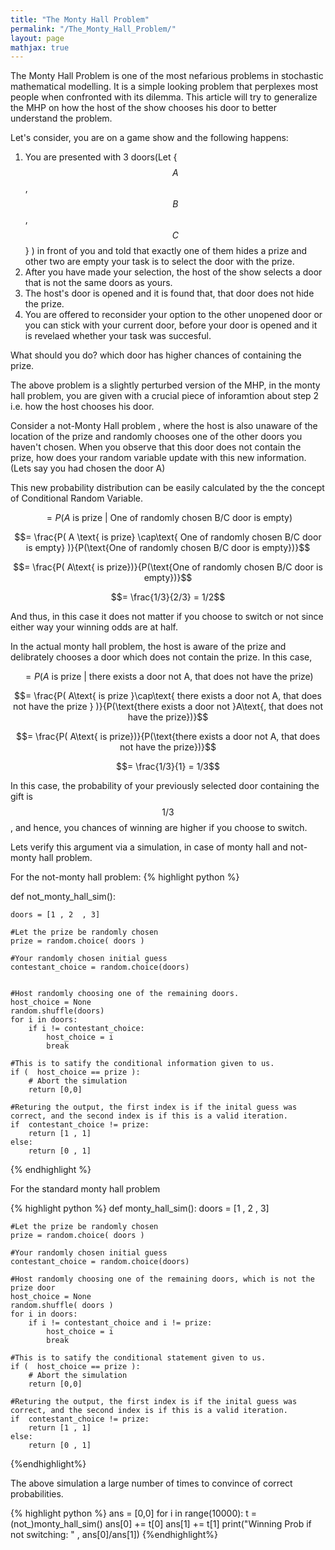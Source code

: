 ```yaml
---
title: "The Monty Hall Problem"
permalink: "/The_Monty_Hall_Problem/"
layout: page
mathjax: true
---
```



The Monty Hall Problem is one of the most nefarious problems in stochastic mathematical modelling. It is a simple looking problem that perplexes most people when confronted with its dilemma. This article will try to generalize the MHP on how the host of the show chooses his door to better understand the problem.


Let's consider, you are on a game show and the following happens:

1. You are presented with 3 doors(Let {$$A$$, $$B$$, $$C$$} ) in front of you and told that exactly one of them hides a prize and other two are empty your task is to select the door with the prize.
2. After you have made your selection, the host of the show selects a door that is not the same doors as yours.
3. The host's door is opened and it is found that, that door does not hide the prize.
4. You are offered to reconsider your option to the other unopened door or you can stick with your current door, before your door is opened and it is revelaed whether your task was succesful.


What should you do? which door has higher chances of containing  the prize.


The above problem is a slightly perturbed version of the MHP, in the monty hall problem, you are given with a crucial piece of inforamtion about step 2 i.e. how the host chooses his door.


Consider a not-Monty Hall problem , where the host is also unaware of the location of the prize and randomly chooses one of the other doors you haven't chosen. When you observe that this door does not contain the prize, how does your random variable update with this new information. (Lets say you had chosen the door A)


This new probability distribution can be easily calculated by the the concept of Conditional Random Variable.


$$=P( A \text{ is prize | One of randomly chosen B/C door is empty} )$$

$$= \frac{P( A \text{ is prize} \cap\text{ One of randomly chosen B/C door is empty}  )}{P(\text{One of randomly chosen B/C door is empty})}$$ 

$$= \frac{P( A\text{ is prize})}{P(\text{One of randomly chosen B/C door is empty})}$$

$$= \frac{1/3}{2/3} = 1/2$$

And thus, in this case it does not matter if you choose to switch or not since either way your winning odds are at half.


In the actual monty hall problem, the host is aware of the prize and delibrately chooses a door which does not contain the prize. In this case, 


$$= P( A \text{ is prize | there exists a door not A, that does not have the prize} )$$

$$= \frac{P( A\text{ is prize }\cap\text{ there exists a door not A, that does not have the prize } )}{P(\text{there exists a door not }A\text{, that does not have the prize})}$$

$$= \frac{P( A\text{ is prize})}{P(\text{there exists a door not A, that does not have the prize})}$$ 

$$= \frac{1/3}{1} = 1/3$$


In this case, the probability of your previously selected door containing the gift is $$1/3$$, and hence, you chances of winning are higher if you choose to switch.





Lets verify this argument via a simulation, in case of monty hall and not-monty hall problem.


For the not-monty hall problem:
{% highlight python %}

def not_monty_hall_sim():

	doors = [1 , 2  , 3]
	
	#Let the prize be randomly chosen
	prize = random.choice( doors )

	#Your randomly chosen initial guess
	contestant_choice = random.choice(doors)


	#Host randomly choosing one of the remaining doors.
	host_choice = None
	random.shuffle(doors)
	for i in doors:
		if i != contestant_choice:
			host_choice = i
			break

	#This is to satify the conditional information given to us.
	if (  host_choice == prize ):
		# Abort the simulation
		return [0,0]
	
	#Returing the output, the first index is if the inital guess was correct, and the second index is if this is a valid iteration. 
	if 	contestant_choice != prize:
		return [1 , 1]
	else:
		return [0 , 1]	


{% endhighlight %}



For the standard monty hall problem

{% highlight python %}
def monty_hall_sim():
	doors = [1 , 2  , 3]

	#Let the prize be randomly chosen
	prize = random.choice( doors )

	#Your randomly chosen initial guess
	contestant_choice = random.choice(doors)

	#Host randomly choosing one of the remaining doors, which is not the prize door
	host_choice = None
	random.shuffle( doors )
	for i in doors:
		if i != contestant_choice and i != prize:
			host_choice = i
			break

	#This is to satify the conditional statement given to us.
	if (  host_choice == prize ):
		# Abort the simulation
		return [0,0]
	
	#Returing the output, the first index is if the inital guess was correct, and the second index is if this is a valid iteration. 	
	if 	contestant_choice != prize:
		return [1 , 1]
	else:
		return [0 , 1]	
{%endhighlight%}



The above simulation a large number of times to convince of correct probabilities.

{% highlight python %}
ans = [0,0]
for i in range(10000):
	t = (not_)monty_hall_sim()
	ans[0] += t[0]
	ans[1] += t[1]
print("Winning Prob if not switching: " , ans[0]/ans[1])
{%endhighlight%}
